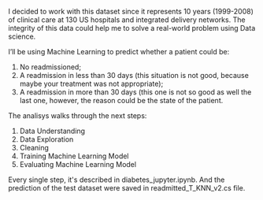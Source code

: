 
I decided to work with this dataset since it represents 10 years (1999-2008) of clinical care at 130 US hospitals and integrated delivery networks. The integrity of this data could help me to solve a real-world problem using Data science.

 I’ll be using Machine Learning to predict whether a patient could be:
 
1. No readmissioned;
2. A readmission in less than 30 days (this situation is not good, because maybe
your treatment was not appropriate);
3. A readmission in more than 30 days (this one is not so good as well the last
one, however, the reason could be the state of the patient.

The analisys walks through the next steps:
 1. Data Understanding
 2. Data Exploration
 3. Cleaning
 4. Training Machine Learning Model
 5. Evaluating Machine Learning Model
 
 Every single step, it's described in diabetes_jupyter.ipynb.
 And the prediction of the test dataset were saved in readmitted_T_KNN_v2.cs file.
